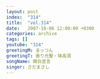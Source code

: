 ```yaml
---
layout: post
index:  "314"
title:  "vol.314"
date:   2007-10-06 12:00:00 +0300
categories: archive
tags: []
youtube: "314"
greetingM: まっつん
greetingT: 香り光聖・味高須
songName: 関白宣言
singer: さだまさし
---
```

